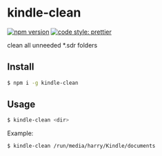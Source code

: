 # kindle-clean #

[![npm version](https://img.shields.io/npm/v/kindle-clean.svg?style=flat)](https://npmjs.com/package/kindle-clean)
[![code style: prettier](https://img.shields.io/badge/code_style-prettier-ff69b4.svg?style=flat)](https://github.com/prettier/prettier)

clean all unneeded *.sdr folders

## Install ##

``` sh
$ npm i -g kindle-clean
```
## Usage ##

``` sh
$ kindle-clean <dir>
```
Example:

``` sh
$ kindle-clean /run/media/harry/Kindle/documents
```

